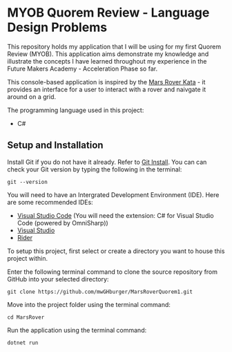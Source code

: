 # MYOB Quorem Review - Language Design Problems
This repository holds my application that I will be using for my first Quorem Review (MYOB). This application aims demonstrate my knowledge and illustrate the concepts I have learned throughout my experience in the Future Makers Academy - Acceleration Phase so far.

This console-based application is inspired by the [Mars Rover Kata](https://github.com/MYOB-Technology/General_Developer/blob/main/katas/kata-mars-rover/kata-mars-rover.md) - it provides an interface for a user to interact with a rover and naivgate it around on a grid. 

The programming language used in this project:
- C#

## Setup and Installation
Install Git if you do not have it already. Refer to [Git Install](https://git-scm.com/book/en/v2/Getting-Started-Installing-Git). You can can check your Git version by typing the following in the terminal:
```
git --version
```

You will need to have an Intergrated Development Environment (IDE). Here are some recommended IDEs:
- [Visual Studio Code](https://code.visualstudio.com/) (You will need the extension: C# for Visual Studio Code (powered by OmniSharp))
- [Visual Studio](https://visualstudio.microsoft.com/vs/)
- [Rider](https://www.jetbrains.com/rider/)


To setup this project, first select or create a directory you want to house this project within.

Enter the following terminal command to clone the source repository from GitHub into your selected directory:
```
git clone https://github.com/mwGHburger/MarsRoverQuorem1.git
```

Move into the project folder using the terminal command:
```
cd MarsRover
```

Run the application using the terminal command:
```
dotnet run
```
